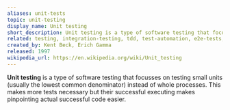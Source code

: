 ```yaml
---
aliases: unit-tests
topic: unit-testing
display_name: Unit testing
short_description: Unit testing is a type of software testing that focusses on testing small units instead of whole processes.
related: testing, integration-testing, tdd, test-automation, e2e-tests, contract-testing, ui-testing, acceptance-testing, api-testing, junit
created_by: Kent Beck, Erich Gamma
released: 1997
wikipedia_url: https://en.wikipedia.org/wiki/Unit_testing
---
```

**Unit testing** is a type of software testing that focusses on testing small units (usually the lowest common denominator) instead of whole processes. This makes more tests necessary but their successful executing makes pinpointing actual successful code easier.
